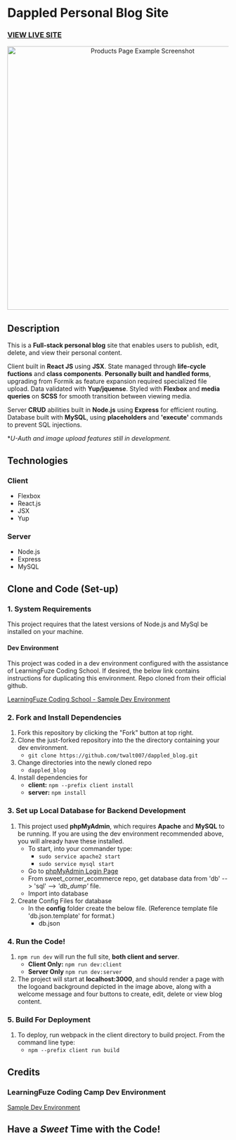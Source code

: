 # Dappled Personal Blog Site

### <a href="http://dappled.twalt007.com/">VIEW LIVE SITE</a> 

<p align="center">
  <img height="600" alt="Products Page Example Screenshot" src="https://github.com/twalt007/sweet_corner_ecommerce/blob/master/client/dist/assets/images/dappled_square.JPG">
</p>

## Description
This is a **Full-stack personal blog** site that enables users to publish, edit, delete, and view their personal content.  

Client built in **React JS** using **JSX**. State managed through **life-cycle fuctions** and **class components**. **Personally built and handled forms**, upgrading from Formik as feature expansion required specialized file upload. Data validated with **Yup/jquense**. Styled with **Flexbox** and **media queries** on **SCSS** for smooth transition between viewing media. 

Server **CRUD** abilities built in **Node.js** using **Express** for efficient routing. Database built with **MySQL**, using **placeholders** and **'execute'** commands to prevent SQL injections. 

**U-Auth and image upload features still in development.*


## Technologies
### Client
+ Flexbox
+ React.js
+ JSX
+ Yup

### Server
+ Node.js
+ Express
+ MySQL

## Clone and Code (Set-up)
### 1. System Requirements
This project requires that the latest versions of Node.js and MySql be installed on your machine.
#### Dev Environment
This project was coded in a dev environment configured with the assistance of LearningFuze Coding School.  If desired, the below link contains instructions for duplicating this environment. Repo cloned from their official github.

[LearningFuze Coding School - Sample Dev Environment](https://github.com/twalt007/lfz-dev "LearningFuze Coding School - Dev Environment")

### 2. Fork and Install Dependencies
1. Fork this repository by clicking the "Fork" button at top right.
2. Clone the just-forked repository into the the directory containing your dev environment.
    - `git clone https://github.com/twalt007/dappled_blog.git`
3. Change directories into the newly cloned repo
    - `dappled_blog`
4. Install dependencies for 
    - **client:** `npm --prefix client install`
    - **server:** `npm install`

### 3. Set up Local Database for Backend Development
1. This project used **phpMyAdmin**, which requires **Apache** and **MySQL** to be running. If you are using the dev environment recommended above, you will already have these installed. 
    - To start, into your commander type:       
        - `sudo service apache2 start` 
        - `sudo service mysql start` 
    - Go to [phpMyAdmin Login Page](http://localhost/phpmyadmin/ "PhpMyAdmin Login Page")
    - From sweet_corner_ecommerce repo, get database data from 'db' --> 'sql' --> *'db_dump'* file.
    - Import into database
2. Create Config Files for database
    - In the **config** folder create the below file. (Reference template file 'db.json.template' for format.)
        - db.json

### 4. Run the Code!
 1. `npm run dev` will run the full site, **both client and server**.
    - **Client Only:** `npm run dev:client`
    - **Server Only** `npm run dev:server`
 2. The project will start at **localhost:3000**, and should render a page with the logoand background depicted in the image above, along with a welcome message and four buttons to create, edit, delete or view blog content.

### 5. Build For Deployment
1. To deploy, run webpack in the client directory to build project. From the command line type:
    - `npm --prefix client run build`

## Credits
### LearningFuze Coding Camp Dev Environment
[Sample Dev Environment](https://github.com/twalt007/lfz-dev "LearningFuze Coding School - Dev Environment")

## Have a *Sweet* Time with the Code!
